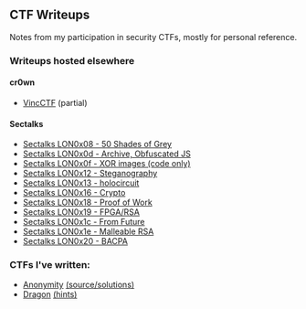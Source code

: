 CTF Writeups
---

Notes from my participation in security CTFs, mostly for personal reference.

### Writeups hosted elsewhere

#### cr0wn
 - [VincCTF](https://cr0wn.uk/2019/vincctf/) (partial)

#### Sectalks
 - [Sectalks LON0x08 - 50 Shades of Grey](https://github.com/sectalks/sectalks/blob/master/ctf-solutions/LON0x08/README.md)
 - [Sectalks LON0x0d - Archive, Obfuscated JS](https://github.com/sectalks/sectalks/tree/96e4c0086b9052e306a615656a5b0f583f97fdf1/ctf-solutions/LON0x0d)
 - [Sectalks LON0x0f - XOR images (code only)](https://github.com/sectalks/sectalks/tree/master/ctf-solutions/LON0x0f/hyperreality)
 - [Sectalks LON0x12 - Steganography](https://github.com/sectalks/sectalks/blob/master/ctf-solutions/LON0x12/hyperreality/README.md) 
 - [Sectalks LON0x13 - holocircuit](https://github.com/sectalks/sectalks/tree/master/ctf-solutions/LON0x13/hyperreality)
 - [Sectalks LON0x16 - Crypto](https://github.com/sectalks/sectalks/tree/master/ctf-solutions/LON0x16/hyperreality)
 - [Sectalks LON0x18 - Proof of Work](https://github.com/sectalks/sectalks/tree/master/ctf-solutions/LON0x18/hyperreality)
 - [Sectalks LON0x19 - FPGA/RSA](https://github.com/sectalks/sectalks/tree/master/ctf-solutions/LON0x19/hyperreality)
 - [Sectalks LON0x1c - From Future](https://github.com/sectalks/sectalks/tree/master/ctf-solutions/LON0x1c/hyperreality)
 - [Sectalks LON0x1e - Malleable RSA](https://github.com/sectalks/sectalks/tree/master/ctf-solutions/LON0x1e/hyperreality)
 - [Sectalks LON0x20 - BACPA](https://github.com/sectalks/sectalks/tree/master/ctf-solutions/LON0x20/hyperreality)

### CTFs I've written:
 - [Anonymity](https://codewordsolver.com/anonymity/) [(source/solutions)](https://github.com/sectalks/sectalks/tree/master/ctfs/LON0x0e)
 - [Dragon](https://codewordsolver.com/ctf/) [(hints)](https://codewordsolver.com/ctf/hints.txt)
